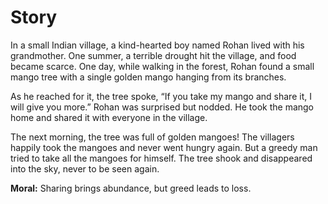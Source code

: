 # Story
In a small Indian village, a kind-hearted boy named Rohan lived with his grandmother. One summer, a terrible drought hit the village, and food became scarce. One day, while walking in the forest, Rohan found a small mango tree with a single golden mango hanging from its branches.

As he reached for it, the tree spoke, “If you take my mango and share it, I will give you more.” Rohan was surprised but nodded. He took the mango home and shared it with everyone in the village.

The next morning, the tree was full of golden mangoes! The villagers happily took the mangoes and never went hungry again. But a greedy man tried to take all the mangoes for himself. The tree shook and disappeared into the sky, never to be seen again.

**Moral:** Sharing brings abundance, but greed leads to loss.
